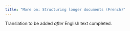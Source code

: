 ```yaml
---
title: "More on: Structuring longer documents (French)"
---
```

Translation to be added _after_ English text completed.
